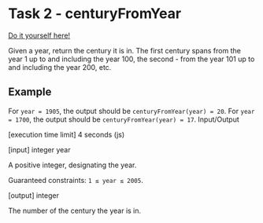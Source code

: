 # Task 2 - centuryFromYear

[Do it yourself here!](https://app.codesignal.com/arcade/intro/level-1/egbueTZRRL5Mm4TXN)

Given a year, return the century it is in. The first century spans from the year 1 up to and including the year 100, the second - from the year 101 up to and including the year 200, etc.

## Example

For `year = 1905`, the output should be
`centuryFromYear(year) = 20`.
For `year = 1700`, the output should be
`centuryFromYear(year) = 17`.
Input/Output

[execution time limit] 4 seconds (js)

[input] integer year

A positive integer, designating the year.

Guaranteed constraints:
`1 ≤ year ≤ 2005`.

[output] integer

The number of the century the year is in.
